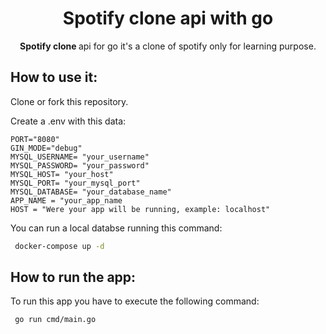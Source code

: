 <div align="center">
 <h1>Spotify clone api with go</h1>
    <span><strong>Spotify clone </strong>api for go it's a clone of spotify only for learning purpose.</span><br />
</div>

## How to use it:

Clone or fork this repository. 

Create a .env with this data: 


```
PORT="8080"
GIN_MODE="debug"
MYSQL_USERNAME= "your_username"
MYSQL_PASSWORD= "your_password"
MYSQL_HOST= "your_host"
MYSQL_PORT= "your_mysql_port"
MYSQL_DATABASE= "your_database_name"
APP_NAME = "your_app_name
HOST = "Were your app will be running, example: localhost"
```

You can run a local databse running this command: 

```bash
 docker-compose up -d 
```

## How to run the app:
To run this app you have to execute the following command: 

```bash
 go run cmd/main.go
```


